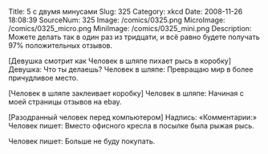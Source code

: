Title: 5 с двумя минусами 
Slug: 325 
Category: xkcd 
Date: 2008-11-26 18:08:39 
SourceNum: 325 
Image: /comics/0325.png 
MicroImage: /comics/0325_micro.png 
MiniImage: /comics/0325_mini.png 
Description: Можете делать так в один раз из тридцати, и всё равно будете получать 97% положительных отзывов. 

[Девушка смотрит как Человек в шляпе пихает рысь в коробку]
Девушка: Что ты делаешь?
Человек в шляпе: Превращаю мир в более причудливое место.

[Человек в шляпе заклеивает коробку]
Человек в шляпе: Начиная с моей страницы отзывов на ebay.

[Разодранный человек перед компьютером]
Надпись: «Комментарии:»
Человек пишет: Вместо офисного кресла в посылке была рыжая рысь.

Человек пишет: Больше не буду покупать.